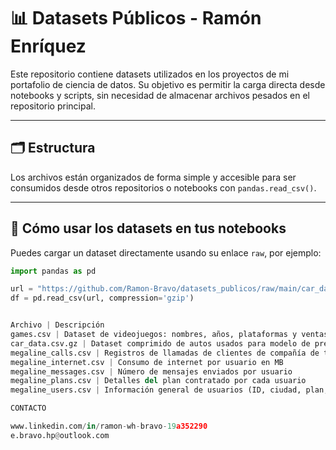 # 📊 Datasets Públicos - Ramón Enríquez

Este repositorio contiene datasets utilizados en los proyectos de mi portafolio de ciencia de datos. Su objetivo es permitir la carga directa desde notebooks y scripts, sin necesidad de almacenar archivos pesados en el repositorio principal.

---

## 🗂️ Estructura

Los archivos están organizados de forma simple y accesible para ser consumidos desde otros repositorios o notebooks con `pandas.read_csv()`.

---

## 🔗 Cómo usar los datasets en tus notebooks

Puedes cargar un dataset directamente usando su enlace `raw`, por ejemplo:

```python
import pandas as pd

url = "https://github.com/Ramon-Bravo/datasets_publicos/raw/main/car_data.csv.gz"
df = pd.read_csv(url, compression='gzip')


Archivo | Descripción
games.csv | Dataset de videojuegos: nombres, años, plataformas y ventas globales
car_data.csv.gz | Dataset comprimido de autos usados para modelo de predicción de precios
megaline_calls.csv | Registros de llamadas de clientes de compañía de telefonía móvil
megaline_internet.csv | Consumo de internet por usuario en MB
megaline_messages.csv | Número de mensajes enviados por usuario
megaline_plans.csv | Detalles del plan contratado por cada usuario
megaline_users.csv | Información general de usuarios (ID, ciudad, plan, etc.)

CONTACTO

www.linkedin.com/in/ramon-wh-bravo-19a352290
e.bravo.hp@outlook.com